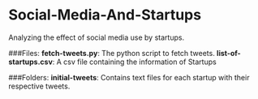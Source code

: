 # Social-Media-And-Startups

Analyzing the effect of social media use by startups.

###Files:
**fetch-tweets.py**: The python script to fetch tweets.
**list-of-startups.csv**: A csv file containing the information of Startups

###Folders:
**initial-tweets**: Contains text files for each startup with their respective tweets.
